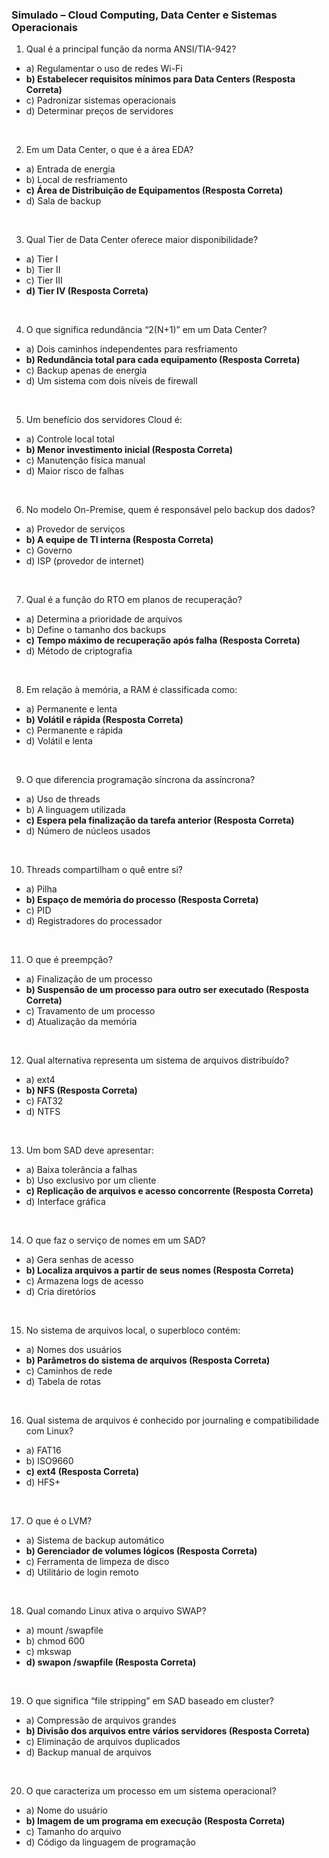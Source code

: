 ### Simulado – Cloud Computing, Data Center e Sistemas Operacionais

1. Qual é a principal função da norma ANSI/TIA-942?

- a) Regulamentar o uso de redes Wi-Fi
- **b) Estabelecer requisitos mínimos para Data Centers (Resposta Correta)**
- c) Padronizar sistemas operacionais
- d) Determinar preços de servidores

<br>

2. Em um Data Center, o que é a área EDA?
   
- a) Entrada de energia
- b) Local de resfriamento
- **c) Área de Distribuição de Equipamentos (Resposta Correta)**
- d) Sala de backup

<br>

3. Qual Tier de Data Center oferece maior disponibilidade?

- a) Tier I
- b) Tier II
- c) Tier III
- **d) Tier IV (Resposta Correta)**

<br>

4. O que significa redundância “2(N+1)” em um Data Center?

- a) Dois caminhos independentes para resfriamento
- **b) Redundância total para cada equipamento (Resposta Correta)**
- c) Backup apenas de energia
- d) Um sistema com dois níveis de firewall

<br>

5. Um benefício dos servidores Cloud é:

- a) Controle local total
- **b) Menor investimento inicial (Resposta Correta)**
- c) Manutenção física manual
- d) Maior risco de falhas

<br>

6. No modelo On-Premise, quem é responsável pelo backup dos dados?

- a) Provedor de serviços
- **b) A equipe de TI interna (Resposta Correta)**
- c) Governo
- d) ISP (provedor de internet)

<br>

7. Qual é a função do RTO em planos de recuperação?

- a) Determina a prioridade de arquivos
- b) Define o tamanho dos backups
- **c) Tempo máximo de recuperação após falha (Resposta Correta)**
- d) Método de criptografia

<br>

8. Em relação à memória, a RAM é classificada como:

- a) Permanente e lenta
- **b) Volátil e rápida (Resposta Correta)**
- c) Permanente e rápida
- d) Volátil e lenta

<br>

9. O que diferencia programação síncrona da assíncrona?

- a) Uso de threads
- b) A linguagem utilizada
- **c) Espera pela finalização da tarefa anterior (Resposta Correta)**
- d) Número de núcleos usados

<br>

10. Threads compartilham o quê entre si?

- a) Pilha
- **b) Espaço de memória do processo (Resposta Correta)**
- c) PID
- d) Registradores do processador

<br>

11. O que é preempção?

- a) Finalização de um processo
- **b) Suspensão de um processo para outro ser executado (Resposta Correta)**
- c) Travamento de um processo
- d) Atualização da memória

<br>

12. Qual alternativa representa um sistema de arquivos distribuído?

- a) ext4
- **b) NFS (Resposta Correta)**
- c) FAT32
- d) NTFS

<br>

13. Um bom SAD deve apresentar:

- a) Baixa tolerância a falhas
- b) Uso exclusivo por um cliente
- **c) Replicação de arquivos e acesso concorrente (Resposta Correta)**
- d) Interface gráfica

<br>

14. O que faz o serviço de nomes em um SAD?

- a) Gera senhas de acesso
- **b) Localiza arquivos a partir de seus nomes (Resposta Correta)**
- c) Armazena logs de acesso
- d) Cria diretórios

<br>

15. No sistema de arquivos local, o superbloco contém:

- a) Nomes dos usuários
- **b) Parâmetros do sistema de arquivos (Resposta Correta)**
- c) Caminhos de rede
- d) Tabela de rotas

<br>

16. Qual sistema de arquivos é conhecido por journaling e compatibilidade com Linux?

- a) FAT16
- b) ISO9660
- **c) ext4 (Resposta Correta)**
- d) HFS+

<br>

17. O que é o LVM?

- a) Sistema de backup automático
- **b) Gerenciador de volumes lógicos (Resposta Correta)**
- c) Ferramenta de limpeza de disco
- d) Utilitário de login remoto

<br>

18. Qual comando Linux ativa o arquivo SWAP?

- a) mount /swapfile
- b) chmod 600
- c) mkswap
- **d) swapon /swapfile (Resposta Correta)**

<br>

19. O que significa “file stripping” em SAD baseado em cluster?

- a) Compressão de arquivos grandes
- **b) Divisão dos arquivos entre vários servidores (Resposta Correta)**
- c) Eliminação de arquivos duplicados
- d) Backup manual de arquivos

<br>

20. O que caracteriza um processo em um sistema operacional?

- a) Nome do usuário
- **b) Imagem de um programa em execução (Resposta Correta)**
- c) Tamanho do arquivo
- d) Código da linguagem de programação
